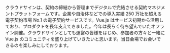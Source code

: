 クラウドサインは、契約の締結から管理までデジタルで完結させる契約マネジメントプラットフォームです。企業や自治体などでの導入実績 250 万社を超える電子契約市場 No.1 の電子契約サービスです。Vue.js はサービス初期から活用しており、プロダクトを長年支えてきました。今年は長らく待ち望んでいたオフライン開催。クラウドサインとしても運営の皆様をはじめ、参加者の方々と一緒に Vue.js のコミュニティを盛り上げていきたいと思います。当日会場でお会いできるのを楽しみにしております。
